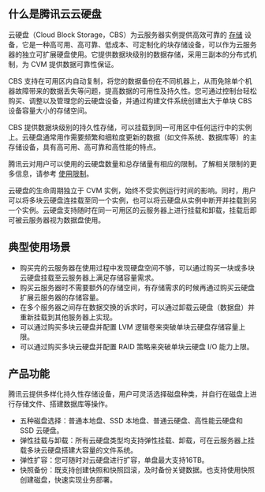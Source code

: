 ## 什么是腾讯云云硬盘
云硬盘（Cloud Block Storage，CBS）为云服务器实例提供高效可靠的 [存储](/doc/product/213/4952) 设备，它是一种高可用、高可靠、低成本、可定制化的块存储设备，可以作为云服务器的独立可扩展硬盘使用。它提供数据块级别的数据存储，采用三副本的分布式机制，为 CVM 提供数据可靠性保证。

CBS 支持在可用区内自动复制，将您的数据备份在不同机器上，从而免除单个机器故障带来的数据丢失等问题，提高数据的可用性及持久性。您可通过控制台轻松购买、调整以及管理您的云硬盘设备，并通过构建文件系统创建出大于单块 CBS 设备容量大小的存储空间。

CBS 提供数据块级别的持久性存储，可以挂载到同一可用区中任何运行中的实例上。云硬盘通常用作需要频繁和细粒度更新的数据（如文件系统、数据库等）的主存储设备，具有高可用、高可靠和高性能的特点。

腾讯云对用户可以使用的云硬盘数量和总存储量有相应的限制。了解相关限制的更多信息，请参考 [使用限制](/doc/product/362/5145)。

云硬盘的生命周期独立于 CVM 实例，始终不受实例运行时间的影响。同时，用户可以将多块云硬盘连挂载至同一个实例，也可以将云硬盘从实例中断开并挂载到另一个实例。云硬盘支持随时在同一可用区的云服务器上进行挂载和卸载，挂载后即可被云服务器视为数据盘使用。

## 典型使用场景

- 购买完的云服务器在使用过程中发现硬盘空间不够，可以通过购买一块或多块云硬盘挂载至云服务器上满足存储容量需求。
- 购买云服务器时不需要额外的存储空间，有存储需求的时候再通过购买云硬盘扩展云服务器的存储容量。
- 在多个服务器之间存在数据交换的诉求时，可以通过卸载云硬盘（数据盘）并重新挂载到其他服务器上实现。
- 可以通过购买多块云硬盘并配置 LVM 逻辑卷来突破单块云硬盘存储容量上限。
- 可以通过购买多块云硬盘并配置 RAID 策略来突破单块云硬盘 I/O 能力上限。

## 产品功能
腾讯云提供多样化持久性存储设备，用户可灵活选择磁盘种类，并自行在磁盘上进行存储文件、搭建数据库等操作。

- 五种磁盘选择：普通本地盘、SSD 本地盘、普通云硬盘、高性能云硬盘和 SSD 云硬盘。
- 弹性挂载与卸载：所有云硬盘类型均支持弹性挂载、卸载，可在云服务器上挂载多块云硬盘搭建大容量的文件系统。
- 弹性扩容：您可随时对云硬盘进行扩容，单盘最大支持16TB。
- 快照备份：既支持创建快照和快照回滚，及时备份关键数据。也支持使用快照创建磁盘，快速实现业务部署。
